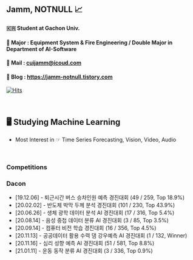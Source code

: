 ## Jamm, NOTNULL 📈

#### 🇰🇷 Student at Gachon Univ. 
#### 🏫 Major : Equipment System & Fire Engineering / Double Major in Department of AI-Software
#### 📨 Mail : cuijamm@icoud.com
#### 📝 Blog : https://jamm-notnull.tistory.com


[![Hits](https://hits.seeyoufarm.com/api/count/incr/badge.svg?url=https%3A%2F%2Fgithub.com%2Fcuijamm&count_bg=%2379C83D&title_bg=%23000000&icon=apple.svg&icon_color=%23FFFFFF&title=HITS&edge_flat=false)](https://hits.seeyoufarm.com)



<br>

## 🖥 Studying Machine Learning
- Most Interest in ☞ Time Series Forecasting, Vision, Video, Audio






<br>

### Competitions
### Dacon
- [19.12.06] - 퇴근시간 버스 승차인원 예측 경진대회 (49 / 259, Top 18.9%)
- [20.02.02] - 반도체 박막 두께 분석 경진대회 (101 / 230, Top 43.9%)
- [20.06.26] - 생체 광학 데이터 분석 AI 경진대회 (17 / 316, Top 5.4%)
- [20.08.14] - 음성 중첩 데이터 분류 AI 경진대회 (3 / 85, Top 3.5%)
- [20.09.14] - 컴퓨터 비전 학습 경진대회 (16 / 356, Top 4.5%)
- [20.11.13] - 공공데이터 활용 수력 댐 강우예측 AI 경진대회 (1 / 132, Winner)
- [20.11.16] - 심리 성향 예측 AI 경진대회 (51 / 581, Top 8.8%)
- [21.01.11] - 운동 동작 분류 AI 경진대회 (3 / 336, Top 0.9%)





<!--
**cuijamm/cuijamm** is a ✨ _special_ ✨ repository because its `README.md` (this file) appears on your GitHub profile.

Here are some ideas to get you started:

- 🔭 I’m currently working on ...
- 🌱 I’m currently learning ...
- 👯 I’m looking to collaborate on ...
- 🤔 I’m looking for help with ...
- 💬 Ask me about ...
- 📫 How to reach me: ...
- 😄 Pronouns: ...
- ⚡ Fun fact: ...
-->
